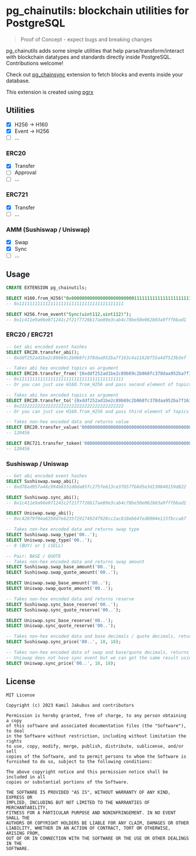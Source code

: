 # pg_chainutils: blockchain utilities for PostgreSQL

> Proof of Concept - expect bugs and breaking changes

pg_chainutils adds some simple utilities that help parse/transform/interact with blockchain datatypes and standards directly inside PostgreSQL. Contributions welcome!

Check out [pg_chainsync](https://github.com/usagi-coffee/pg_chainsync) extension to fetch blocks and events inside your database.

This extension is created using [pgrx](https://github.com/tcdi/pgrx)

## Utilities

- [X] H256 -> H160
- [X] Event -> H256
- [ ] ...

### ERC20

- [X] Transfer
- [ ] Approval
- [ ] ...

### ERC721

- [X] Transfer
- [ ] ...

### AMM (Sushiswap / Uniswap)

- [X] Swap
- [X] Sync
- [ ] ...

## Usage

```sql
CREATE EXTENSION pg_chainutils;
```

```sql
SELECT H160.from_H256("0x0000000000000000000000001111111111111111111111111111111111111111")
-- 0x1111111111111111111111111111111111111111

SELECT H256.from_event("Sync(uint112,uint112)");
-- 0x1c411e9a96e071241c2f21f7726b17ae89e3cab4c78be50e062b03a9fffbbad1
```

### ERC20 / ERC721

```sql
-- Get abi encoded event hashes
SELECT ERC20.transfer_abi();
-- 0xddf252ad1be2c89b69c2b068fc378daa952ba7f163c4a11628f55a4df523b3ef

-- Takes abi hex encoded topics as argument
SELECT ERC20.transfer_from('{0xddf252ad1be2c89b69c2b068fc378daa952ba7f163c4a11628f55a4df523b3ef,0x0000000000000000000000001111111111111111111111111111111111111111,0x0000000000000000000000002222222222222222222222222222222222222222}');
-- 0x1111111111111111111111111111111111111111
-- Or you can just use H160.from_H256 and pass second element of topics array

-- Takes abi hex encoded topics as argument
SELECT ERC20.transfer_to('{0xddf252ad1be2c89b69c2b068fc378daa952ba7f163c4a11628f55a4df523b3ef,0x0000000000000000000000001111111111111111111111111111111111111111,0x0000000000000000000000002222222222222222222222222222222222222222}');
-- 0x2222222222222222222222222222222222222222
-- Or you can just use H160.from_H256 and pass third element of topics array

-- Takes non-hex encoded data and returns value
SELECT ERC20.transfer_value('00000000000000000000000000000000000000000000000000000000000000200000000000000000000000000000000000000000000000000000000000000020000000000000000000000000000000000000000000000000000000000001d688');
-- 120456

SELECT ERC721.transfer_token('00000000000000000000000000000000000000000000000000000000000000200000000000000000000000000000000000000000000000000000000000000020000000000000000000000000000000000000000000000000000000000001d688');
-- 120456
```

### Sushiswap / Uniswap

```sql
-- Get abi encoded event hashes
SELECT Sushiswap.swap_abi();
-- 0xd78ad95fa46c994b6551d0da85fc275fe613ce37657fb8d5e3d130840159d822

SELECT Sushiswap.sync_abi();
-- 0x1c411e9a96e071241c2f21f7726b17ae89e3cab4c78be50e062b03a9fffbbad1

SELECT Uniswap.swap_abi();
-- 0xc42079f94a6350d7e6235f29174924f928cc2ac818eb64fed8004e115fbcca67

-- Takes non-hex encoded data and returns swap type
SELECT Sushiswap.swap_type('00..');
SELECT Uniswap.swap_type('00..');
-- 0 (BUY) or 1 (SELL)

-- Pair: BASE / QUOTE
-- Takes non-hex encoded data and returns swap amount
SELECT Sushiswap.swap_base_amount('00..');
SELECT Sushiswap.swap_quote_amount('00..');

SELECT Uniswap.swap_base_amount('00..');
SELECT Uniswap.swap_quote_amount('00..');

-- Takes non-hex encoded data and returns reserve
SELECT Sushiswap.sync_base_reserve('00..');
SELECT Sushiswap.sync_quote_reserve('00..');

SELECT Uniswap.sync_base_reserve('00..');
SELECT Uniswap.sync_quote_reserve('00..');

-- Takes non-hex encoded data and base decimals / quote decimals, returns price
SELECT Sushiswap.sync_price('00..', 18, 18);

-- Takes non-hex encoded data of swap and base/quote decimals, returns price
-- Uniswap does not have sync event but we can get the same result using swap event
SELECT Uniswap.sync_price('00..', 18, 18);
```

## License

```
MIT License

Copyright (c) 2023 Kamil Jakubus and contributors

Permission is hereby granted, free of charge, to any person obtaining a copy
of this software and associated documentation files (the "Software"), to deal
in the Software without restriction, including without limitation the rights
to use, copy, modify, merge, publish, distribute, sublicense, and/or sell
copies of the Software, and to permit persons to whom the Software is
furnished to do so, subject to the following conditions:

The above copyright notice and this permission notice shall be included in all
copies or substantial portions of the Software.

THE SOFTWARE IS PROVIDED "AS IS", WITHOUT WARRANTY OF ANY KIND, EXPRESS OR
IMPLIED, INCLUDING BUT NOT LIMITED TO THE WARRANTIES OF MERCHANTABILITY,
FITNESS FOR A PARTICULAR PURPOSE AND NONINFRINGEMENT. IN NO EVENT SHALL THE
AUTHORS OR COPYRIGHT HOLDERS BE LIABLE FOR ANY CLAIM, DAMAGES OR OTHER
LIABILITY, WHETHER IN AN ACTION OF CONTRACT, TORT OR OTHERWISE, ARISING FROM,
OUT OF OR IN CONNECTION WITH THE SOFTWARE OR THE USE OR OTHER DEALINGS IN THE
SOFTWARE.
```
